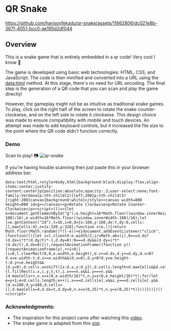 # QR Snake


https://github.com/harisonfekadu/qr-snake/assets/11662806/dc021e8b-367f-4051-bcc0-ae195d2df044


## Overview

This is a snake game that is entirely embedded in a qr code! Very cool I know 🤩

The game is developed using basic web technologies: HTML, CSS, and JavaScript. The code is then minified and converted into a URL using the [data:html](https://developer.mozilla.org/en-US/docs/Web/HTTP/Basics_of_HTTP/Data_URLs) method. At this stage, there's no need for URL encoding. The final step is the generation of a QR code that you can scan and play the game directly!

However, the gameplay might not be as intuitive as traditional snake games. To play, click on the right half of the screen to rotate the snake counter-clockwise, and on the left side to rotate it clockwise. This design choice was made to ensure compatibility with mobile and touch devices. An attempt was made to add keyboard controls, but it increased the file size to the point where the QR code didn't function correctly.

### Demo
Scan to play! 📷
![qr-snake](https://github.com/harisonfekadu/qr-snake/assets/11662806/64b7cb52-57bc-4a47-81f1-978b8075ebcc)

If you're having trouble scanning then just paste this in your browser address bar:
```
data:text/html,<style>body,html{background:black;display:flex;align-items:center;justify-content:center}p{position:absolute;opacity:.3;user-select:none;font-family:Verdana}p:nth-child(2){left:200}p:nth-child(3){right:200}canvas{background:white}</style><canvas width=800 height=800 id=g></canvas><p>Rotate Clockwise<p>Rotate Counter-Clockwise</p><script>(()=>{let e=document.getElementById("g");e.height=16*Math.floor((window.innerHeight-100)/16),e.width=16*Math.floor((window.innerWidth-100)/16);let l=e.getContext("2d"),t=16,i=0,d={x:160,y:160,dx:t,dy:0,cells:[],maxCells:4},n={x:320,y:320};function x(e,l){return Math.floor(Math.random()*(l-e))+e}document.addEventListener("click",(function(l){let i=l.clientX-e.width/2;i/=Math.abs(i),0===d.dx?(d.dx=i*t*(d.dy/t)*-1,d.dy=0):0===d.dy&&(d.dy=i*t*(d.dx/t),d.dx=0)})),requestAnimationFrame((function y(){requestAnimationFrame(y),++i<8||(i=0,l.clearRect(0,0,e.width,e.height),d.x+=d.dx,d.y+=d.dy,d.x<0?d.x=e.width-t:d.x>=e.width&&(d.x=0),d.y<0?d.y=e.height-t:d.y>=e.height&&(d.y=0),d.cells.unshift({x:d.x,y:d.y}),d.cells.length>d.maxCells&&d.cells.pop(),l.fillStyle="red",l.fillRect(n.x,n.y,t,t),l.fillStyle="black",d.cells.forEach((function(i,y){l.fillRect(i.x,i.y,t,t),i.x===n.x&&i.y===n.y&&(d.maxCells++,n.x=x(0,e.width/16)*t,n.y=x(0,e.height/16)*t);for(let e=y+1;e<d.cells.length;e++)i.x===d.cells[e].x&&i.y===d.cells[e].y&&(d.x=160,d.y=160,d.cells=[],d.maxCells=4,d.dx=t,d.dy=0,n.x=x(0,25)*t,n.y=x(0,25)*t)})))}))})()</script>
```

### Acknowledgments:
- The inspiration for this project came after watching this [video](https://www.youtube.com/watch?v=ExwqNreocpg).
- The snake game is adapted from this [gist](https://gist.github.com/ZiKT1229/5935a10ce818ea7b851ea85ecf55b4da#file-snake-html).
